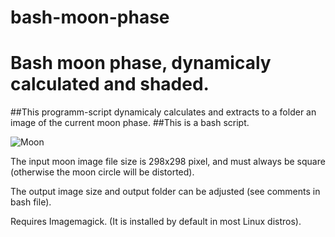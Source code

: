 # bash-moon-phase
Bash moon phase, dynamicaly calculated and shaded.
==========================================================

##This programm-script dynamicaly calculates and extracts to a folder an image of the current moon phase.
##This is a bash script.

![Moon](https://github.com/nikospag/bash-moon-phase/blob/master/sample/phase.png)

The input moon image file size is 298x298 pixel, and must always be square (otherwise the moon circle will be distorted).

The output image size and output folder can be adjusted (see comments in bash file).

Requires Imagemagick. (It is installed by default in most Linux distros).
